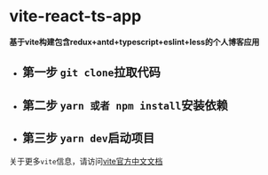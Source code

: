 # vite-react-ts-app
**基于vite构建包含redux+antd+typescript+eslint+less的个人博客应用**

- ## 第一步 `git clone`拉取代码

- ## 第二步 `yarn 或者 npm install`安装依赖

- ## 第三步 `yarn dev`启动项目

关于更多`vite`信息，请访问[vite官方中文文档](https://cn.vitejs.dev/guide/why.html)
